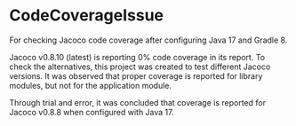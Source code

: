 # CodeCoverageIssue
For checking Jacoco code coverage after configuring Java 17 and Gradle 8.

Jacoco v0.8.10 (latest) is reporting 0% code coverage in its report. To check the alternatives, this project was created to test different Jacoco versions.
It was observed that proper coverage is reported for library modules, but not for the application module.

Through trial and error, it was concluded that coverage is reported for Jacoco v0.8.8 when configured with Java 17.
